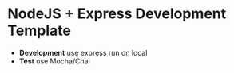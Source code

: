 # NodeJS + Express Development Template

- **Development** use express run on local
- **Test** use Mocha/Chai
